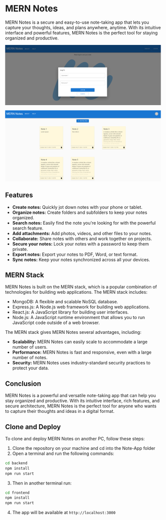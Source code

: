 # MERN Notes

MERN Notes is a secure and easy-to-use note-taking app that lets you capture your thoughts, ideas, and plans anywhere, anytime. With its intuitive interface and powerful features, MERN Notes is the perfect tool for staying organized and productive.

![Login Page](pictures/login.png)

![Landing Page](pictures/main.png)

## Features

- **Create notes:** Quickly jot down notes with your phone or tablet.
- **Organize notes:** Create folders and subfolders to keep your notes organized.
- **Search notes:** Easily find the note you're looking for with the powerful search feature.
- **Add attachments:** Add photos, videos, and other files to your notes.
- **Collaborate:** Share notes with others and work together on projects.
- **Secure your notes:** Lock your notes with a password to keep them private.
- **Export notes:** Export your notes to PDF, Word, or text format.
- **Sync notes:** Keep your notes synchronized across all your devices.

## MERN Stack

MERN Notes is built on the MERN stack, which is a popular combination of technologies for building web applications. The MERN stack includes:

- MongoDB: A flexible and scalable NoSQL database.
- Express.js: A Node.js web framework for building web applications.
- React.js: A JavaScript library for building user interfaces.
- Node.js: A JavaScript runtime environment that allows you to run JavaScript code outside of a web browser.

The MERN stack gives MERN Notes several advantages, including:

- **Scalability:** MERN Notes can easily scale to accommodate a large number of users.
- **Performance:** MERN Notes is fast and responsive, even with a large number of notes.
- **Security:** MERN Notes uses industry-standard security practices to protect your data.

## Conclusion

MERN Notes is a powerful and versatile note-taking app that can help you stay organized and productive. With its intuitive interface, rich features, and secure architecture, MERN Notes is the perfect tool for anyone who wants to capture their thoughts and ideas in a digital format.

## Clone and Deploy

To clone and deploy MERN Notes on another PC, follow these steps:

1. Clone the repository on your machine and cd into the Note-App folder
2. Open a terminal and run the following commands:

```bash
cd backend
npm install
npm run start
```

3. Then in another terminal run:

```bash
cd frontend
npm install
npm run start
```

4. The app will be available at `http://localhost:3000`
